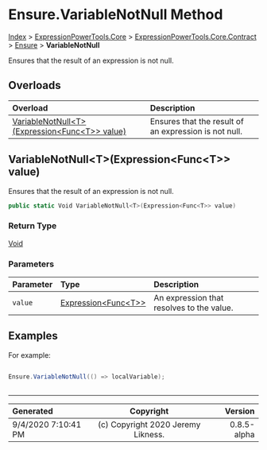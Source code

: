 ﻿# Ensure.VariableNotNull Method

[Index](../index.md) > [ExpressionPowerTools.Core](ExpressionPowerTools.Core.a.md) > [ExpressionPowerTools.Core.Contract](ExpressionPowerTools.Core.Contract.n.md) > [Ensure](ExpressionPowerTools.Core.Contract.Ensure.cs.md) > **VariableNotNull**

Ensures that the result of an expression is not null.

## Overloads

| Overload | Description |
| :-- | :-- |
| [VariableNotNull&lt;T>(Expression&lt;Func&lt;T>> value)](#variablenotnulltexpressionfunct-value) | Ensures that the result of an expression is not null. |
## VariableNotNull&lt;T>(Expression&lt;Func&lt;T>> value)

Ensures that the result of an expression is not null.

```csharp
public static Void VariableNotNull<T>(Expression<Func<T>> value)
```

### Return Type

 [Void](https://docs.microsoft.com/dotnet/api/system.void) 

### Parameters

| Parameter | Type | Description |
| :-- | :-- | :-- |
| `value` | [Expression&lt;Func&lt;T>>](https://docs.microsoft.com/dotnet/api/system.linq.expressions.expression-1) | An expression that resolves to the value. |


## Examples

For example:

```csharp

Ensure.VariableNotNull(() => localVariable);
            
```


---

| Generated | Copyright | Version |
| :-- | :-: | --: |
| 9/4/2020 7:10:41 PM | (c) Copyright 2020 Jeremy Likness. | 0.8.5-alpha |

